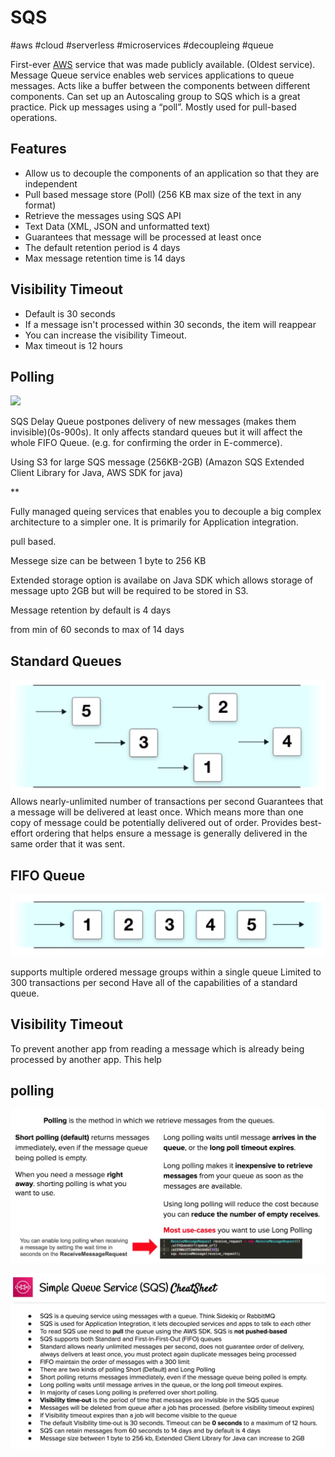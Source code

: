 # SQS
#aws #cloud #serverless #microservices  #decoupleing #queue

First-ever [AWS](Cloud%20Computing/AWS/AWS.md) service that was made publicly available. (Oldest service). 
Message Queue service enables web services applications to queue messages.
Acts like a buffer between the components between different components.
Can set up an Autoscaling group to SQS which is a great practice.
Pick up messages using a “poll”.
Mostly used for pull-based operations.


## Features
-   Allow us to decouple the components of an application so that they are independent
-   Pull based message store (Poll) (256 KB max size of the text in any format)
-   Retrieve the messages using SQS API
-   Text Data (XML, JSON and unformatted text)
-   Guarantees that message will be processed at least once
-   The default retention period is 4 days
-   Max message retention time is 14 days


## Visibility Timeout
-   Default is 30 seconds
-   If a message isn't processed within 30 seconds, the item will reappear
-   You can increase the visibility Timeout.    
-   Max timeout is 12 hours    

  

## Polling  
![](https://lh3.googleusercontent.com/kX3LN5a7jK4UmacSq5znYiNFZuQL8dXL4uz-QOqbGQ_UR_aUdyJ3WCAm3NDREirE23EQX7IrfiTQWRzDBKjCvALs7qcJpaqMdEjaOKreRbHWKxe2Q8H54O4qlwSczdLOqCMbl1eYSFWGJCEUcr_Kag)


SQS Delay Queue postpones delivery of new messages (makes them invisible)(0s-900s). It only affects standard queues but it will affect the whole FIFO Queue. (e.g. for confirming the order in E-commerce).

  

Using S3 for large SQS message (256KB-2GB) (Amazon SQS Extended Client Library for Java, AWS SDK for java)

**

Fully managed queing services that enables you to decouple a big complex architecture to a simpler one. It is primarily for Application integration.

pull based.

Messege size can be between 1 byte to 256 KB

Extended storage option is availabe on Java SDK which allows storage of message upto 2GB but will be required to be stored in S3.

Message retention by default is 4 days

from min of 60 seconds to max of 14 days


## Standard Queues
![Pasted image 20220724103848](Cloud%20Computing/AWS/Application%20Integration/Pasted%20image%2020220724103848.png)
Allows nearly-unlimited number of transactions per second
Guarantees that a message will be delivered at least once.
Which means more than one copy of message could be potentially delivered out of order.
Provides best-effort ordering that helps ensure a message is generally delivered in the same order that it was sent.


## FIFO Queue
![Pasted image 20220724104025](Cloud%20Computing/AWS/Application%20Integration/Pasted%20image%2020220724104025.png)

supports multiple ordered message groups within a single queue
Limited to 300 transactions per second
Have all of the capabilities of a standard queue.

## Visibility Timeout
To prevent another app from reading a message which is already being processed by another app. This help


## polling
![Pasted image 20220724104406](Cloud%20Computing/AWS/Application%20Integration/Pasted%20image%2020220724104406.png)



![Pasted image 20220724104428](Cloud%20Computing/AWS/Application%20Integration/Pasted%20image%2020220724104428.png)